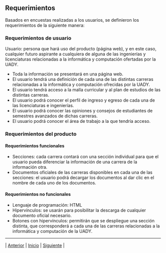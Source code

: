 ## Requerimientos

Basados en encuestas realizadas a los usuarios, se definieron los requerimientos de la siguiente manera:

### Requerimientos de usuario

  Usuario: persona que hará uso del producto (página web), y en este caso, cualquier futuro aspirante a cualquiera de alguna de las ingenierías y licenciaturas relacionadas a la informática y computación ofertadas por la UADY. 

  - Toda la información se presentará en una página web. 
  - El usuario tendrá una definición de cada una de las distintas carreras relacionadas a la informática y computación ofrecidas por la UADY.
  - El usuario tendrá acceso a la malla curricular y al plan de estudios de las distintas carreras.
  - El usuario podrá conocer el perfil de ingreso y egreso de cada una de las licenciaturas e ingenierías. 
  - El usuario podrá conocer las opiniones y consejos de estudiantes de semestres avanzados de dichas carreras.
  - El usuario podrá conocer el área de trabajo a la que tendría acceso.

### Requerimientos del producto

#### Requerimientos funcionales

  - Secciones: cada carrera contará con una sección individual para que el usuario pueda diferenciar la información de una carrera de la información otra. 
  - Documentos oficiales de las carreras disponibles en cada una de las secciones: el usuario podrá decargar los documentos al dar clic en el nombre de cada uno de los documentos. 

#### Requerimientos no funcionales

  - Lenguaje de programación: HTML
  - Hipervínculos: se usarán para posibilitar la descarga de cualquier documento oficial necesario. 
  - Botones con hipervínculos: permitirán que se despliegue una sección distinta, que corresponderá a cada una de las carreras relacionadas a la informática y computación de la UADY. 

***
| [Anterior](https://github.com/Geovanna-med/Enterate/blob/main/Documentos/Objetivos.md "Anterior") 
| [Inicio](https://github.com/Geovanna-med/Enterate "Inicio") 
| [Siguiente](https://github.com/Geovanna-med/Enterate/blob/main/Documentos/Competencias.md "Siguiente") |
